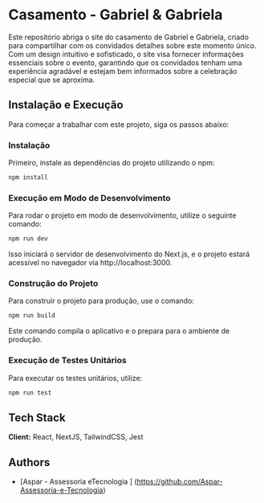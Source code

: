
# Casamento - Gabriel & Gabriela

Este repositório abriga o site do casamento de Gabriel e Gabriela, criado para compartilhar com os convidados detalhes sobre este momento único. Com um design intuitivo e sofisticado, o site visa fornecer informações essenciais sobre o evento, garantindo que os convidados tenham uma experiência agradável e estejam bem informados sobre a celebração especial que se aproxima.

## Instalação e Execução

Para começar a trabalhar com este projeto, siga os passos abaixo:

### Instalação

Primeiro, instale as dependências do projeto utilizando o npm:

```bash
npm install
```

### Execução em Modo de Desenvolvimento

Para rodar o projeto em modo de desenvolvimento, utilize o seguinte comando:

```bash
npm run dev
```

Isso iniciará o servidor de desenvolvimento do Next.js, e o projeto estará acessível no navegador via http://localhost:3000.

### Construção do Projeto

Para construir o projeto para produção, use o comando:

```bash
npm run build
```

Este comando compila o aplicativo e o prepara para o ambiente de produção.

### Execução de Testes Unitários

Para executar os testes unitários, utilize:

```bash
npm run test
```

## Tech Stack

**Client:** React, NextJS, TailwindCSS, Jest

## Authors

- [Aspar - Assessoria eTecnologia ] (https://github.com/Aspar-Assessoria-e-Tecnologia)
